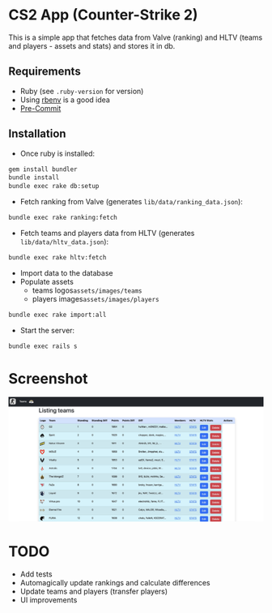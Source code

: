 # CS2 App (Counter-Strike 2)
This is a simple app that fetches data from Valve (ranking)
and HLTV (teams and players - assets and stats) and stores it in db.

## Requirements
* Ruby (see `.ruby-version` for version)
* Using [rbenv](https://github.com/rbenv/rbenv) is a good idea
* [Pre-Commit](https://pre-commit.com/)


## Installation

* Once ruby is installed:
```bash
gem install bundler
bundle install
bundle exec rake db:setup
```

* Fetch ranking from Valve (generates `lib/data/ranking_data.json`):
```bash
bundle exec rake ranking:fetch
```

* Fetch teams and players data from HLTV (generates `lib/data/hltv_data.json`):
```bash
bundle exec rake hltv:fetch
```

* Import data to the database
* Populate assets
  * teams logos`assets/images/teams`
  * players images`assets/images/players`
```bash
bundle exec rake import:all
```

* Start the server:
```bash
bundle exec rails s
```
# Screenshot
![Screenshot](app/assets/images/screenshot.jpg)
# TODO
* Add tests
* Automagically update rankings and calculate differences
* Update teams and players (transfer players)
* UI improvements
